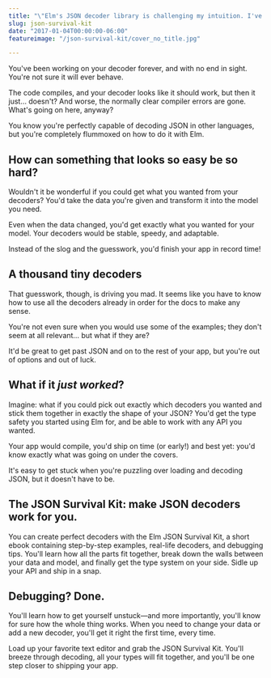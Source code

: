 ```yaml
---
title: "\"Elm's JSON decoder library is challenging my intuition. I've been at it for days and I feel like I'm no longer making progress.\""
slug: json-survival-kit
date: "2017-01-04T00:00:00-06:00"
featureimage: "/json-survival-kit/cover_no_title.jpg"

---
```


You've been working on your decoder forever, and with no end in sight.
You're not sure it will ever behave.

The code compiles, and your decoder looks like it should work, but then it just… doesn't?
And worse, the normally clear compiler errors are gone.
What's going on here, anyway?

You know you're perfectly capable of decoding JSON in other languages, but you're completely flummoxed on how to do it with Elm.

## How can something that looks so easy be so hard?

Wouldn't it be wonderful if you could get what you wanted from your decoders?
You'd take the data you're given and transform it into the model you need.

Even when the data changed, you'd get exactly what you wanted for your model.
Your decoders would be stable, speedy, and adaptable.

Instead of the slog and the guesswork, you'd finish your app in record time!

## A thousand tiny decoders

That guesswork, though, is driving you mad.
It seems like you have to know how to use all the decoders already in order for the docs to make any sense.

You're not even sure when you would use some of the examples; they don't seem at all relevant… but what if they are?

It'd be great to get past JSON and on to the rest of your app, but you're out of options and out of luck.

## What if it *just worked*?

Imagine: what if you could pick out exactly which decoders you wanted and stick them together in exactly the shape of your JSON?
You'd get the type safety you started using Elm for, and be able to work with any API you wanted.

Your app would compile, you'd ship on time (or early!) and best yet: you'd know exactly what was going on under the covers.

It's easy to get stuck when you're puzzling over loading and decoding JSON, but it doesn't have to be.

## The JSON Survival Kit: make JSON decoders work for you.

You can create perfect decoders with the Elm JSON Survival Kit, a short ebook containing step-by-step examples, real-life decoders, and debugging tips.
You'll learn how all the parts fit together, break down the walls between your data and model, and finally get the type system on your side.
Sidle up your API and ship in a snap.

## Debugging? Done.

You'll learn how to get yourself unstuck—and more importantly, you'll know for sure how the whole thing works.
When you need to change your data or add a new decoder, you'll get it right the first time, every time.

Load up your favorite text editor and grab the JSON Survival Kit. You'll breeze through decoding, all your types will fit together, and you'll be one step closer to shipping your app.
